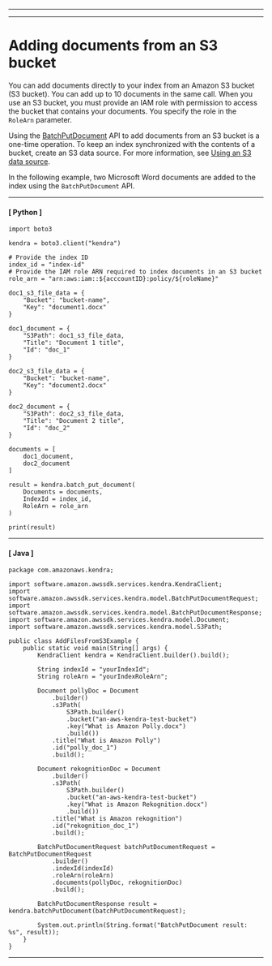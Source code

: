 --------

--------

# Adding documents from an S3 bucket<a name="in-adding-plain-text"></a>

You can add documents directly to your index from an Amazon S3 bucket \(S3 bucket\)\. You can add up to 10 documents in the same call\. When you use an S3 bucket, you must provide an IAM role with permission to access the bucket that contains your documents\. You specify the role in the `RoleArn` parameter\.

Using the [BatchPutDocument](API_BatchPutDocument.md) API to add documents from an S3 bucket is a one\-time operation\. To keep an index synchronized with the contents of a bucket, create an S3 data source\. For more information, see [Using an S3 data source](data-source-s3.md)\.

In the following example, two Microsoft Word documents are added to the index using the `BatchPutDocument` API\.

------
#### [ Python ]

```
import boto3

kendra = boto3.client("kendra")

# Provide the index ID
index_id = "index-id"
# Provide the IAM role ARN required to index documents in an S3 bucket
role_arn = "arn:aws:iam::${acccountID}:policy/${roleName}"

doc1_s3_file_data = {
    "Bucket": "bucket-name",
    "Key": "document1.docx"
}

doc1_document = {
    "S3Path": doc1_s3_file_data,
    "Title": "Document 1 title",
    "Id": "doc_1"
}

doc2_s3_file_data = {
    "Bucket": "bucket-name",
    "Key": "document2.docx"
}

doc2_document = {
    "S3Path": doc2_s3_file_data,
    "Title": "Document 2 title",
    "Id": "doc_2"
}

documents = [
    doc1_document,
    doc2_document
]

result = kendra.batch_put_document(
    Documents = documents,
    IndexId = index_id,
    RoleArn = role_arn
)

print(result)
```

------
#### [ Java ]

```
package com.amazonaws.kendra;

import software.amazon.awssdk.services.kendra.KendraClient;
import software.amazon.awssdk.services.kendra.model.BatchPutDocumentRequest;
import software.amazon.awssdk.services.kendra.model.BatchPutDocumentResponse;
import software.amazon.awssdk.services.kendra.model.Document;
import software.amazon.awssdk.services.kendra.model.S3Path;

public class AddFilesFromS3Example {
    public static void main(String[] args) {
        KendraClient kendra = KendraClient.builder().build();

        String indexId = "yourIndexId";
        String roleArn = "yourIndexRoleArn";

        Document pollyDoc = Document
            .builder()
            .s3Path(
                S3Path.builder()
                .bucket("an-aws-kendra-test-bucket")
                .key("What is Amazon Polly.docx")
                .build())
            .title("What is Amazon Polly")
            .id("polly_doc_1")
            .build();

        Document rekognitionDoc = Document
            .builder()
            .s3Path(
                S3Path.builder()
                .bucket("an-aws-kendra-test-bucket")
                .key("What is Amazon Rekognition.docx")
                .build())
            .title("What is Amazon rekognition")
            .id("rekognition_doc_1")
            .build();

        BatchPutDocumentRequest batchPutDocumentRequest = BatchPutDocumentRequest
            .builder()
            .indexId(indexId)
            .roleArn(roleArn)
            .documents(pollyDoc, rekognitionDoc)
            .build();

        BatchPutDocumentResponse result = kendra.batchPutDocument(batchPutDocumentRequest);

        System.out.println(String.format("BatchPutDocument result: %s", result));
    }
}
```

------